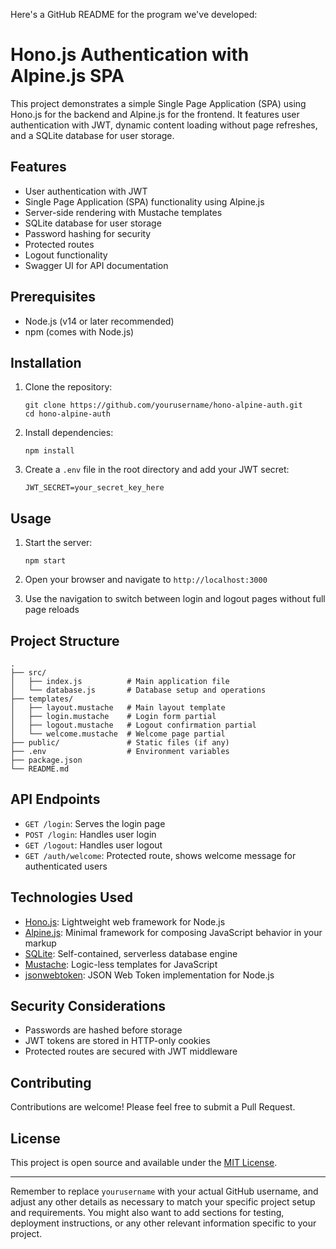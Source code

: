 Here's a GitHub README for the program we've developed:

# Hono.js Authentication with Alpine.js SPA

This project demonstrates a simple Single Page Application (SPA) using Hono.js for the backend and Alpine.js for the frontend. It features user authentication with JWT, dynamic content loading without page refreshes, and a SQLite database for user storage.

## Features

- User authentication with JWT
- Single Page Application (SPA) functionality using Alpine.js
- Server-side rendering with Mustache templates
- SQLite database for user storage
- Password hashing for security
- Protected routes
- Logout functionality
- Swagger UI for API documentation

## Prerequisites

- Node.js (v14 or later recommended)
- npm (comes with Node.js)

## Installation

1. Clone the repository:
   ```
   git clone https://github.com/yourusername/hono-alpine-auth.git
   cd hono-alpine-auth
   ```

2. Install dependencies:
   ```
   npm install
   ```

3. Create a `.env` file in the root directory and add your JWT secret:
   ```
   JWT_SECRET=your_secret_key_here
   ```

## Usage

1. Start the server:
   ```
   npm start
   ```

2. Open your browser and navigate to `http://localhost:3000`

3. Use the navigation to switch between login and logout pages without full page reloads

## Project Structure

```
.
├── src/
│   ├── index.js          # Main application file
│   └── database.js       # Database setup and operations
├── templates/
│   ├── layout.mustache   # Main layout template
│   ├── login.mustache    # Login form partial
│   ├── logout.mustache   # Logout confirmation partial
│   └── welcome.mustache  # Welcome page partial
├── public/               # Static files (if any)
├── .env                  # Environment variables
├── package.json
└── README.md
```

## API Endpoints

- `GET /login`: Serves the login page
- `POST /login`: Handles user login
- `GET /logout`: Handles user logout
- `GET /auth/welcome`: Protected route, shows welcome message for authenticated users

## Technologies Used

- [Hono.js](https://honojs.dev/): Lightweight web framework for Node.js
- [Alpine.js](https://alpinejs.dev/): Minimal framework for composing JavaScript behavior in your markup
- [SQLite](https://www.sqlite.org/): Self-contained, serverless database engine
- [Mustache](https://github.com/janl/mustache.js): Logic-less templates for JavaScript
- [jsonwebtoken](https://github.com/auth0/node-jsonwebtoken): JSON Web Token implementation for Node.js

## Security Considerations

- Passwords are hashed before storage
- JWT tokens are stored in HTTP-only cookies
- Protected routes are secured with JWT middleware

## Contributing

Contributions are welcome! Please feel free to submit a Pull Request.

## License

This project is open source and available under the [MIT License](LICENSE).

---

Remember to replace `yourusername` with your actual GitHub username, and adjust any other details as necessary to match your specific project setup and requirements. You might also want to add sections for testing, deployment instructions, or any other relevant information specific to your project.